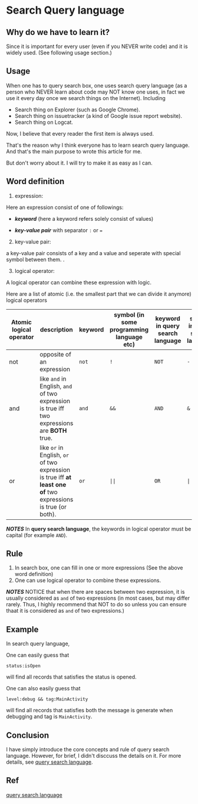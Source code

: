 # Search Query language
## Why do we have to learn it?
Since it is important for every user (even if you NEVER write code) and it is widely used. (See following usage section.)

## Usage
When one has to query search box, one uses search query language (as a person who NEVER learn about code may NOT know one uses, in fact we use it every day once we search things on the Internet). Including

+ Search thing on Explorer (such as Google Chrome).
+ Search thing on issuetracker (a kind of Google issue report website).
+ Search thing on Logcat.

Now, I believe that every reader the first item is always used. 

That's the reason why I think everyone has to learn search query language. And that's the main purpose to wrote this article for me.

But don't worry about it. I will try to make it as easy as I can.

## Word definition 
1. expression:

 Here an expression consist of one of followings: 

+ ***keyword***  (here a keyword refers solely consist of values) 

+ ***key-value pair*** with separator `:` or `=`

2. key-value pair:

a key-value pair consists of a key and a value and seperate with special symbol between them. .

3. logical operator:

A logical operator can combine these expression with logic.

Here are a list of atomic (i.e. the smallest part that we can divide it anymore) logical operators

| Atomic logical operator | description | keyword | symbol (in some programming language etc) | keyword in query search language | symbol in query search language |
| ----------------------- | ----------- | ------- | ----------------------------------------- | -------------------------------- | ----------------------- |
| not | opposite of an expression | `not` | `!` | `NOT` | `-` |
| and | like `and` in English, `and` of two expression is true iff two expressions are **BOTH** true. | `and` | `&&` | `AND` | `&` |
| or | like `or` in English, `or` of two expression is true iff **at least one of** two expressions is true (or both). | `or` | `\|\|` | `OR` | `\|` |

***NOTES***
In **query search language**, the keywords in logical operator must be capital (for example `AND`).

## Rule
1. In search box, one can fill in one or more expressions (See the above word definition)
2. One can use logical operator to combine these expressions.

***NOTES***
NOTICE that when there are spaces between two expression, it is usually considered as `and` of two expressions (in most cases, but may differ rarely. Thus, I highly recommend that NOT to do so unless you can ensure thaat it is considered as `and` of two expressions.)

## Example
In search query language,

One can easily guess that

```
status:isOpen
```

will find all records that satisfies the status is opened.

One can also easily guess that

```
level:debug && tag:MainActivity 
```

will find all records that satisfies both the message is generate when debugging and tag is `MainActivity`.

## Conclusion
I have simply introduce the core concepts and rule of query search language. However, for brief, I didn't disccuss the details on it. For more details, see [query search language](https://developers.google.com/issue-tracker/concepts/search-query-language).



## Ref
[query search language](https://developers.google.com/issue-tracker/concepts/search-query-language)
